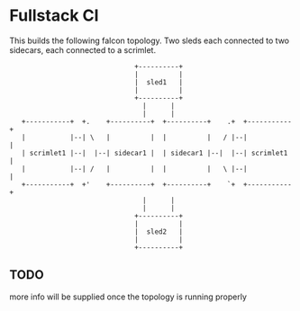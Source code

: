 Fullstack CI
=============

This builds the following falcon topology. Two sleds each connected to
two sidecars, each connected to a scrimlet.

```
                               +----------+
                               |          |
                               |  sled1   |
                               |          |
                               +----------+
                                 |      |
                                 |      |
   +-----------+  +.    +----------+  +----------+    .+  +-----------+
   |           |--| \   |          |  |          |   / |--|           |
   | scrimlet1 |--|  |--| sidecar1 |  | sidecar1 |--|  |--| scrimlet1 |
   |           |--| /   |          |  |          |   \ |--|           |
   +-----------+  +'    +----------+  +----------+    `+  +-----------+
                                 |      | 
                                 |      | 
                               +----------+
                               |          |
                               |  sled2   |
                               |          |
                               +----------+
```

## TODO

more info will be supplied once the topology is running properly
